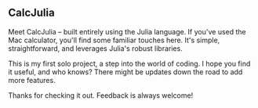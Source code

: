 ## CalcJulia
Meet CalcJulia – built entirely using the Julia language. If you've used the Mac calculator, you'll find some familiar touches here. 
It's simple, straightforward, and leverages Julia's robust libraries.

This is my first solo project, a step into the world of coding. I hope you find it useful, 
and who knows? There might be updates down the road to add more features.

Thanks for checking it out. Feedback is always welcome!
